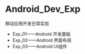 # Android_Dev_Exp
移动应用开发日常实验

* Exp_01——Android 开发基础
* Exp_02——Android 界面布局 
* Exp_03——Android   UI组件